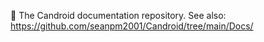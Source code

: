 🤖️ The Candroid documentation repository. See also: https://github.com/seanpm2001/Candroid/tree/main/Docs/
